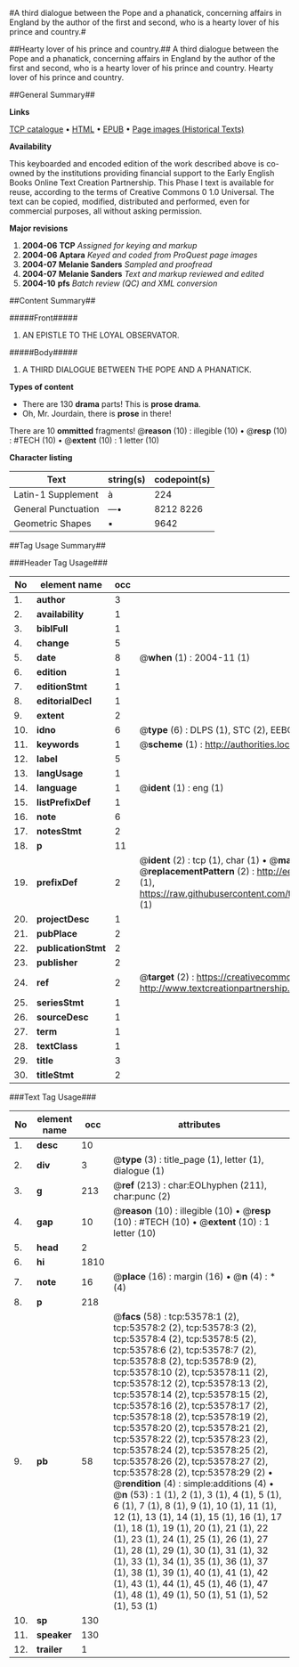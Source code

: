 #A third dialogue between the Pope and a phanatick, concerning affairs in England by the author of the first and second, who is a hearty lover of his prince and country.#

##Hearty lover of his prince and country.##
A third dialogue between the Pope and a phanatick, concerning affairs in England by the author of the first and second, who is a hearty lover of his prince and country.
Hearty lover of his prince and country.

##General Summary##

**Links**

[TCP catalogue](http://www.ota.ox.ac.uk/tcp/)  • 
[HTML](http://tei.it.ox.ac.uk/tcp/Texts-HTML/free/A64/A64508.html)  • 
[EPUB](http://tei.it.ox.ac.uk/tcp/Texts-EPUB/free/A64/A64508.epub) • 
[Page images (Historical Texts)](https://data.historicaltexts.jisc.ac.uk/view?pubId=eebo-12075725e&pageId=eebo-12075725e-53578-1)

**Availability**

This keyboarded and encoded edition of the
	       work described above is co-owned by the institutions
	       providing financial support to the Early English Books
	       Online Text Creation Partnership. This Phase I text is
	       available for reuse, according to the terms of Creative
	       Commons 0 1.0 Universal. The text can be copied,
	       modified, distributed and performed, even for
	       commercial purposes, all without asking permission.

**Major revisions**

1. __2004-06__ __TCP__ *Assigned for keying and markup*
1. __2004-06__ __Aptara__ *Keyed and coded from ProQuest page images*
1. __2004-07__ __Melanie Sanders__ *Sampled and proofread*
1. __2004-07__ __Melanie Sanders__ *Text and markup reviewed and edited*
1. __2004-10__ __pfs__ *Batch review (QC) and XML conversion*

##Content Summary##

#####Front#####

1. AN
EPISTLE
TO THE
LOYAL
OBSERVATOR.

#####Body#####

1. A THIRD
DIALOGUE
BETWEEN THE
POPE
AND A
PHANATICK.

**Types of content**

  * There are 130 **drama** parts! This is **prose drama**.
  * Oh, Mr. Jourdain, there is **prose** in there!

There are 10 **ommitted** fragments! 
 @__reason__ (10) : illegible (10)  •  @__resp__ (10) : #TECH (10)  •  @__extent__ (10) : 1 letter (10)

**Character listing**


|Text|string(s)|codepoint(s)|
|---|---|---|
|Latin-1 Supplement|à|224|
|General Punctuation|—•|8212 8226|
|Geometric Shapes|▪|9642|

##Tag Usage Summary##

###Header Tag Usage###

|No|element name|occ|attributes|
|---|---|---|---|
|1.|__author__|3||
|2.|__availability__|1||
|3.|__biblFull__|1||
|4.|__change__|5||
|5.|__date__|8| @__when__ (1) : 2004-11 (1)|
|6.|__edition__|1||
|7.|__editionStmt__|1||
|8.|__editorialDecl__|1||
|9.|__extent__|2||
|10.|__idno__|6| @__type__ (6) : DLPS (1), STC (2), EEBO-CITATION (1), OCLC (1), VID (1)|
|11.|__keywords__|1| @__scheme__ (1) : http://authorities.loc.gov/ (1)|
|12.|__label__|5||
|13.|__langUsage__|1||
|14.|__language__|1| @__ident__ (1) : eng (1)|
|15.|__listPrefixDef__|1||
|16.|__note__|6||
|17.|__notesStmt__|2||
|18.|__p__|11||
|19.|__prefixDef__|2| @__ident__ (2) : tcp (1), char (1)  •  @__matchPattern__ (2) : ([0-9\-]+):([0-9IVX]+) (1), (.+) (1)  •  @__replacementPattern__ (2) : http://eebo.chadwyck.com/downloadtiff?vid=$1&page=$2 (1), https://raw.githubusercontent.com/textcreationpartnership/Texts/master/tcpchars.xml#$1 (1)|
|20.|__projectDesc__|1||
|21.|__pubPlace__|2||
|22.|__publicationStmt__|2||
|23.|__publisher__|2||
|24.|__ref__|2| @__target__ (2) : https://creativecommons.org/publicdomain/zero/1.0/ (1), http://www.textcreationpartnership.org/docs/. (1)|
|25.|__seriesStmt__|1||
|26.|__sourceDesc__|1||
|27.|__term__|1||
|28.|__textClass__|1||
|29.|__title__|3||
|30.|__titleStmt__|2||


###Text Tag Usage###

|No|element name|occ|attributes|
|---|---|---|---|
|1.|__desc__|10||
|2.|__div__|3| @__type__ (3) : title_page (1), letter (1), dialogue (1)|
|3.|__g__|213| @__ref__ (213) : char:EOLhyphen (211), char:punc (2)|
|4.|__gap__|10| @__reason__ (10) : illegible (10)  •  @__resp__ (10) : #TECH (10)  •  @__extent__ (10) : 1 letter (10)|
|5.|__head__|2||
|6.|__hi__|1810||
|7.|__note__|16| @__place__ (16) : margin (16)  •  @__n__ (4) : * (4)|
|8.|__p__|218||
|9.|__pb__|58| @__facs__ (58) : tcp:53578:1 (2), tcp:53578:2 (2), tcp:53578:3 (2), tcp:53578:4 (2), tcp:53578:5 (2), tcp:53578:6 (2), tcp:53578:7 (2), tcp:53578:8 (2), tcp:53578:9 (2), tcp:53578:10 (2), tcp:53578:11 (2), tcp:53578:12 (2), tcp:53578:13 (2), tcp:53578:14 (2), tcp:53578:15 (2), tcp:53578:16 (2), tcp:53578:17 (2), tcp:53578:18 (2), tcp:53578:19 (2), tcp:53578:20 (2), tcp:53578:21 (2), tcp:53578:22 (2), tcp:53578:23 (2), tcp:53578:24 (2), tcp:53578:25 (2), tcp:53578:26 (2), tcp:53578:27 (2), tcp:53578:28 (2), tcp:53578:29 (2)  •  @__rendition__ (4) : simple:additions (4)  •  @__n__ (53) : 1 (1), 2 (1), 3 (1), 4 (1), 5 (1), 6 (1), 7 (1), 8 (1), 9 (1), 10 (1), 11 (1), 12 (1), 13 (1), 14 (1), 15 (1), 16 (1), 17 (1), 18 (1), 19 (1), 20 (1), 21 (1), 22 (1), 23 (1), 24 (1), 25 (1), 26 (1), 27 (1), 28 (1), 29 (1), 30 (1), 31 (1), 32 (1), 33 (1), 34 (1), 35 (1), 36 (1), 37 (1), 38 (1), 39 (1), 40 (1), 41 (1), 42 (1), 43 (1), 44 (1), 45 (1), 46 (1), 47 (1), 48 (1), 49 (1), 50 (1), 51 (1), 52 (1), 53 (1)|
|10.|__sp__|130||
|11.|__speaker__|130||
|12.|__trailer__|1||
